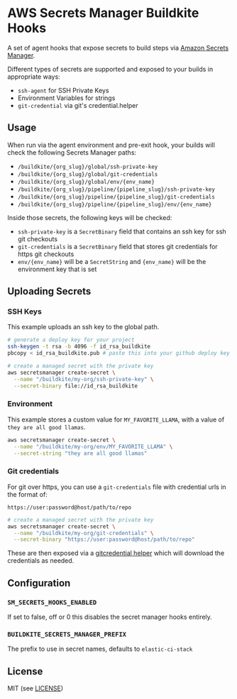 # AWS Secrets Manager Buildkite Hooks

A set of agent hooks that expose secrets to build steps via [Amazon Secrets Manager](https://aws.amazon.com/secrets-manager/).

Different types of secrets are supported and exposed to your builds in appropriate ways:

- `ssh-agent` for SSH Private Keys
- Environment Variables for strings
- `git-credential` via git's credential.helper

## Usage

When run via the agent environment and pre-exit hook, your builds will check the following Secrets Manager paths:

* `/buildkite/{org_slug}/global/ssh-private-key`
* `/buildkite/{org_slug}/global/git-credentials`
* `/buildkite/{org_slug}/global/env/{env_name}`
* `/buildkite/{org_slug}/pipeline/{pipeline_slug}/ssh-private-key`
* `/buildkite/{org_slug}/pipeline/{pipeline_slug}/git-credentials`
* `/buildkite/{org_slug}/pipeline/{pipeline_slug}/env/{env_name}`

Inside those secrets, the following keys will be checked:

* `ssh-private-key` is a `SecretBinary` field that contains an ssh key for ssh git checkouts
* `git-credentials` is a `SecretBinary` field that stores git credentials for https git checkouts
* `env/{env_name}` will be a `SecretString` and `{env_name}` will be the environment key that is set

## Uploading Secrets

### SSH Keys

This example uploads an ssh key to the global path.

```bash
# generate a deploy key for your project
ssh-keygen -t rsa -b 4096 -f id_rsa_buildkite
pbcopy < id_rsa_buildkite.pub # paste this into your github deploy key

# create a managed secret with the private key
aws secretsmanager create-secret \
  --name "/buildkite/my-org/ssh-private-key" \
  --secret-binary file://id_rsa_buildkite
```

### Environment

This example stores a custom value for `MY_FAVORITE_LLAMA`, with a value of `they are all good llamas`.

```bash
aws secretsmanager create-secret \
  --name "/buildkite/my-org/env/MY_FAVORITE_LLAMA" \
  --secret-string "they are all good llamas"
```

### Git credentials

For git over https, you can use a `git-credentials` file with credential urls in the format of:

```
https://user:password@host/path/to/repo
```

```bash
# create a managed secret with the private key
aws secretsmanager create-secret \
  --name "/buildkite/my-org/git-credentials" \
  --secret-binary "https://user:password@host/path/to/repo"
```

These are then exposed via a [gitcredential helper](https://git-scm.com/docs/gitcredentials) which will download the credentials as needed.

## Configuration

### `SM_SECRETS_HOOKS_ENABLED`

If set to false, off or 0 this disables the secret manager hooks entirely.

### `BUILDKITE_SECRETS_MANAGER_PREFIX`

The prefix to use in secret names, defaults to `elastic-ci-stack`

## License

MIT (see [LICENSE](LICENSE))
